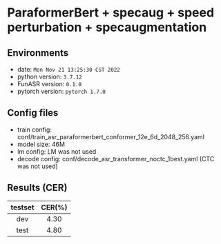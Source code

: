 # ParaformerBert + specaug + speed perturbation + specaugmentation
## Environments
- date: `Mon Nov 21 13:25:30 CST 2022`
- python version: `3.7.12`
- FunASR version: `0.1.0`
- pytorch version: `pytorch 1.7.0`

## Config files
- train config: conf/train_asr_paraformerbert_conformer_12e_6d_2048_256.yaml
- model size: 46M
- lm config: LM was not used
- decode config: conf/decode_asr_transformer_noctc_1best.yaml (CTC was not used)

## Results (CER)
|   testset   | CER(%)  |
|:-----------:|:-------:|
|     dev     |  4.30   |
|    test     |  4.80   |